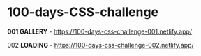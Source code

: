 # <h1>100-days-CSS-challenge</h1>

<strong>001 GALLERY</strong> - https://100-days-css-challenge-001.netlify.app/

002 <strong>LOADING</strong> - https://100-days-css-challenge-002.netlify.app/
 
